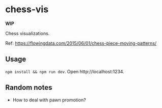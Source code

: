 # chess-vis

**WIP**

Chess visualizations.

Ref: https://flowingdata.com/2015/06/01/chess-piece-moving-patterns/

## Usage

`npm install && npm run dev`. Open http://localhost:1234.

## Random notes

- How to deal with pawn promotion?